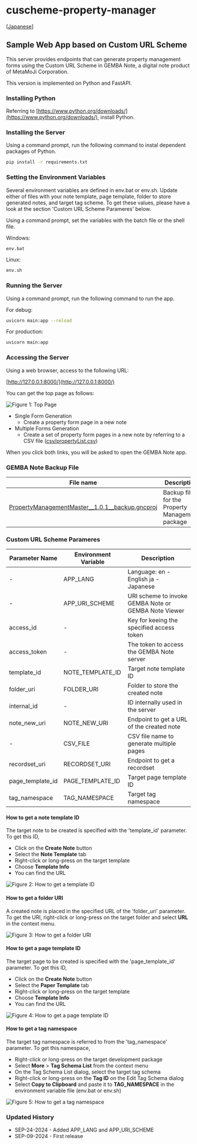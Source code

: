 # cuscheme-property-manager

[[Japanese](./README_ja.md)]

## Sample Web App based on Custom URL Scheme

This server provides endpoints that can generate property management forms using the Custom URL Scheme in GEMBA Note, a digital note product of MetaMoJi Corporation.

This version is implemented on Python and FastAPI.

### Installing Python

Referring to [https://www.python.org/downloads/](https://www.python.org/downloads/), install Python.

### Installing the Server

Using a command prompt, run the following command to instal dependent packages of Python.

```bash
pip install -r requirements.txt
```

### Setting the Environment Variables

Several environment variables are defined in env.bat or env.sh. Update either of files with your note template, page template, folder to store generated notes, and target tag scheme.
To get these values, please have a look at the section 'Custom URL Scheme Parameres' below.  

Using a command prompt, set the variables with the batch file or the shell file.

Windows:

```bash
env.bat
```

Linux:

```bash
env.sh
```

### Running the Server

Using a command prompt, run the following command to run the app.

For debug:

```bash
uvicorn main:app --reload 
```

For production:

```bash
uvicorn main:app
```

### Accessing the Server

Using a web browser, access to the following URL:

[http://127.0.0.1:8000/](http://127.0.0.1:8000/)

You can get the top page as follows:

![Figure 1: Top Page][img1]

- Single Form Generation
  - Create a property form page in a new note
- Multiple Forms Generation
  - Create a set of property form pages in a new note by referring to a CSV file ([csv/propertyList.csv](csv/propertyList.csv))

When you click both links, you will be asked to open the GEMBA Note app.

[img1]: ./image/top_page.png

### GEMBA Note Backup File

| File name | Description |
| ----- | ----- |
| [PropertyManagementMaster__1.0.1__backup.gncproj](https://product.metamoji.com/manual/gemba_apps/gemba_dev_basic/en/dev_kit/backup/PropertyManagementMaster__1.0.1__backup.gncproj) | Backup file for the Property Management package |

### Custom URL Scheme Parameres

|  Parameter Name  | Environment Variable | Description  |
| ---- | ---- | ---- |
| - | APP_LANG | Language: en - English ja - Japanese |
| - | APP_URI_SCHEME | URI scheme to invoke GEMBA Note or GEMBA Note Viewer |
| access_id | - | Key for keeing the specified access token |
| access_token  | - | The token to access the GEMBA Note server |
| template_id | NOTE_TEMPLATE_ID | Target note template ID |
| folder_uri  | FOLDER_URI | Folder to store the created note |
| internal_id | - | ID internally used in the server |
| note_new_uri | NOTE_NEW_URI | Endpoint to get a URL of the created note |
| - | CSV_FILE | CSV file name to generate multiple pages |
| recordset_uri | RECORDSET_URI | Endpoint to get a recordset |
| page_template_id | PAGE_TEMPLATE_ID | Target page template ID |
| tag_namespace | TAG_NAMESPACE | Target tag namespace |

#### How to get a note template ID

The target note to be created is specified with the 'template_id' parameter.
To get this ID,

- Click on the **Create Note** button
- Select the **Note Template** tab
- Right-click or long-press on the target template
- Choose **Template Info**
- You can find the URL

![Figure 2: How to get a template ID][img2]

[img2]: ./image/note_template_id.png

#### How to get a folder URI

A created note is placed in the specified URL of the 'folder_uri' parameter.
To get the URI, right-click or long-press on the target folder and select **URL** in the context menu.

![Figure 3: How to get a folder URI][img3]

[img3]: ./image/folder_url.png

#### How to get a page template ID

The target page to be created is specified with the 'page_template_id' parameter.
To get this ID,

- Click on the **Create Note** button
- Select the **Paper Template** tab
- Right-click or long-press on the target template
- Choose **Template Info**
- You can find the URL

![Figure 4: How to get a page template ID][img4]

[img4]: ./image/page_template_id.png

#### How to get a tag namespace

The target tag namespace is referred to from the 'tag_namespace' parameter.
To get this namespace,

- Right-click or long-press on the target development package
- Select **More** > **Tag Schema List** from the context menu
- On the Tag Schema List dialog, select the target tag schema
- Right-click or long-press on the **Tag ID** on the Edit Tag Schema dialog
- Select **Copy to Clipboard** and paste it to **TAG_NAMESPACE** in the environment variable file (env.bat or env.sh)

![Figure 5: How to get a tag namespace][img5]

[img5]: ./image/tag_namespace.png

### Updated History

- SEP-24-2024 - Added APP_LANG and APP_URI_SCHEME
- SEP-09-2024 - First release
